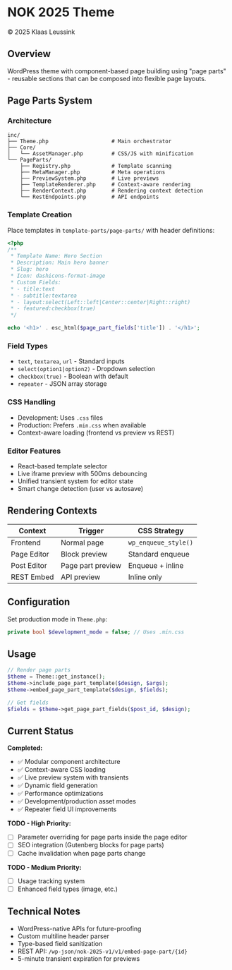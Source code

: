 # NOK 2025 Theme
© 2025 Klaas Leussink

## Overview

WordPress theme with component-based page building using "page parts" - reusable sections that can be composed into flexible page layouts.

## Page Parts System

### Architecture
```
inc/
├── Theme.php                    # Main orchestrator
├── Core/
│   └── AssetManager.php         # CSS/JS with minification
└── PageParts/
    ├── Registry.php             # Template scanning
    ├── MetaManager.php          # Meta operations
    ├── PreviewSystem.php        # Live previews
    ├── TemplateRenderer.php     # Context-aware rendering
    ├── RenderContext.php        # Rendering context detection
    └── RestEndpoints.php        # API endpoints
```

### Template Creation
Place templates in `template-parts/page-parts/` with header definitions:

```php
<?php
/**
 * Template Name: Hero Section
 * Description: Main hero banner
 * Slug: hero
 * Icon: dashicons-format-image
 * Custom Fields:
 * - title:text
 * - subtitle:textarea
 * - layout:select(Left::left|Center::center|Right::right)
 * - featured:checkbox(true)
 */

echo '<h1>' . esc_html($page_part_fields['title']) . '</h1>';
```

### Field Types
- `text`, `textarea`, `url` - Standard inputs
- `select(option1|option2)` - Dropdown selection
- `checkbox(true)` - Boolean with default
- `repeater` - JSON array storage

### CSS Handling
- Development: Uses `.css` files
- Production: Prefers `.min.css` when available
- Context-aware loading (frontend vs preview vs REST)

### Editor Features
- React-based template selector
- Live iframe preview with 500ms debouncing
- Unified transient system for editor state
- Smart change detection (user vs autosave)

## Rendering Contexts

| Context | Trigger | CSS Strategy |
|---------|---------|--------------|
| Frontend | Normal page | `wp_enqueue_style()` |
| Page Editor | Block preview | Standard enqueue |
| Post Editor | Page part preview | Enqueue + inline |
| REST Embed | API preview | Inline only |

## Configuration

Set production mode in `Theme.php`:
```php
private bool $development_mode = false; // Uses .min.css
```

## Usage

```php
// Render page parts
$theme = Theme::get_instance();
$theme->include_page_part_template($design, $args);
$theme->embed_page_part_template($design, $fields);

// Get fields
$fields = $theme->get_page_part_fields($post_id, $design);
```

## Current Status

**Completed:**
- ✅ Modular component architecture
- ✅ Context-aware CSS loading
- ✅ Live preview system with transients
- ✅ Dynamic field generation
- ✅ Performance optimizations
- ✅ Development/production asset modes
- ✅ Repeater field UI improvements

**TODO - High Priority:**
- [ ] Parameter overriding for page parts inside the page editor
- [ ] SEO integration (Gutenberg blocks for page parts)
- [ ] Cache invalidation when page parts change

**TODO - Medium Priority:**
- [ ] Usage tracking system
- [ ] Enhanced field types (image, etc.)

## Technical Notes

- WordPress-native APIs for future-proofing
- Custom multiline header parser
- Type-based field sanitization
- REST API: `/wp-json/nok-2025-v1/v1/embed-page-part/{id}`
- 5-minute transient expiration for previews
